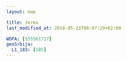 ```yaml
---
layout: map

title: Jerma
last_modified_at: 2018-05-23T08:07:29+02:00

WDPA: [555561727]
geoSrbija:
  L1_183: [185]
---
```

